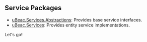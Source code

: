 ## Service Packages

- [uBeac.Services.Abstractions](uBeac.Core.Repositories.Abstractions): Provides base service interfaces.
- [uBeac.Services](uBeac.Core.Repositories.MongoDB): Provides entity service implementations.

Let's go!

